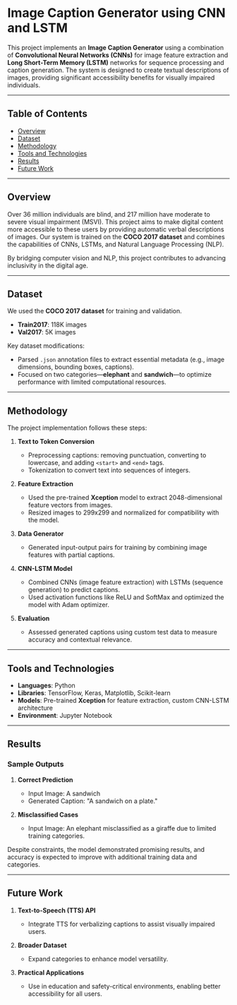 # Image Caption Generator using CNN and LSTM  

This project implements an **Image Caption Generator** using a combination of **Convolutional Neural Networks (CNNs)** for image feature extraction and **Long Short-Term Memory (LSTM)** networks for sequence processing and caption generation. The system is designed to create textual descriptions of images, providing significant accessibility benefits for visually impaired individuals.

---

## Table of Contents  
- [Overview](#overview)  
- [Dataset](#dataset)  
- [Methodology](#methodology)  
- [Tools and Technologies](#tools-and-technologies)  
- [Results](#results)  
- [Future Work](#future-work)  
  

---

## Overview  

Over 36 million individuals are blind, and 217 million have moderate to severe visual impairment (MSVI). This project aims to make digital content more accessible to these users by providing automatic verbal descriptions of images. Our system is trained on the **COCO 2017 dataset** and combines the capabilities of CNNs, LSTMs, and Natural Language Processing (NLP).  

By bridging computer vision and NLP, this project contributes to advancing inclusivity in the digital age.  

---

## Dataset  

We used the **COCO 2017 dataset** for training and validation.  
- **Train2017**: 118K images  
- **Val2017**: 5K images  

Key dataset modifications:
- Parsed `.json` annotation files to extract essential metadata (e.g., image dimensions, bounding boxes, captions).  
- Focused on two categories—**elephant** and **sandwich**—to optimize performance with limited computational resources.  

---

## Methodology  

The project implementation follows these steps:  

1. **Text to Token Conversion**  
   - Preprocessing captions: removing punctuation, converting to lowercase, and adding `<start>` and `<end>` tags.  
   - Tokenization to convert text into sequences of integers.  

2. **Feature Extraction**  
   - Used the pre-trained **Xception** model to extract 2048-dimensional feature vectors from images.  
   - Resized images to 299x299 and normalized for compatibility with the model.  

3. **Data Generator**  
   - Generated input-output pairs for training by combining image features with partial captions.  

4. **CNN-LSTM Model**  
   - Combined CNNs (image feature extraction) with LSTMs (sequence generation) to predict captions.  
   - Used activation functions like ReLU and SoftMax and optimized the model with Adam optimizer.  

5. **Evaluation**  
   - Assessed generated captions using custom test data to measure accuracy and contextual relevance.  

---

## Tools and Technologies  

- **Languages**: Python  
- **Libraries**: TensorFlow, Keras, Matplotlib, Scikit-learn  
- **Models**: Pre-trained **Xception** for feature extraction, custom CNN-LSTM architecture  
- **Environment**: Jupyter Notebook  

---

## Results  

### Sample Outputs  
1. **Correct Prediction**  
   - Input Image: A sandwich  
   - Generated Caption: "A sandwich on a plate."  

2. **Misclassified Cases**  
   - Input Image: An elephant misclassified as a giraffe due to limited training categories.  

Despite constraints, the model demonstrated promising results, and accuracy is expected to improve with additional training data and categories.  

---

## Future Work  

1. **Text-to-Speech (TTS) API**  
   - Integrate TTS for verbalizing captions to assist visually impaired users.  

2. **Broader Dataset**  
   - Expand categories to enhance model versatility.  

3. **Practical Applications**  
   - Use in education and safety-critical environments, enabling better accessibility for all users.  



